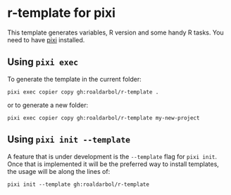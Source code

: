 # r-template for pixi
This template generates variables, R version and some handy R tasks. You need to have [pixi](https://pixi.sh) installed. 

## Using `pixi exec`
To generate the template in the current folder:
```
pixi exec copier copy gh:roaldarbol/r-template .
```
or to generate a new folder:
```
pixi exec copier copy gh:roaldarbol/r-template my-new-project
```

## Using `pixi init --template`
A feature that is under development is the `--template` flag for `pixi init`. Once that is implemented it will be the preferred way to install templates, the usage will be along the lines of:
```
pixi init --template gh:roaldarbol/r-template
```
